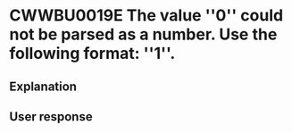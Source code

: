 # CWWBU0019E The value ''0'' could not be parsed as a number. Use the following format: ''1''.

## Explanation

## User response
